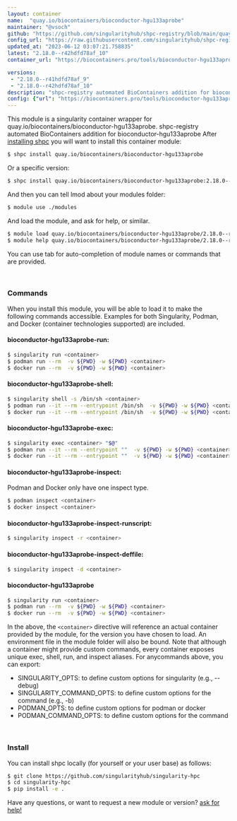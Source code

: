 ```yaml
---
layout: container
name:  "quay.io/biocontainers/bioconductor-hgu133aprobe"
maintainer: "@vsoch"
github: "https://github.com/singularityhub/shpc-registry/blob/main/quay.io/biocontainers/bioconductor-hgu133aprobe/container.yaml"
config_url: "https://raw.githubusercontent.com/singularityhub/shpc-registry/main/quay.io/biocontainers/bioconductor-hgu133aprobe/container.yaml"
updated_at: "2023-06-12 03:07:21.758835"
latest: "2.18.0--r42hdfd78af_10"
container_url: "https://biocontainers.pro/tools/bioconductor-hgu133aprobe"

versions:
 - "2.18.0--r41hdfd78af_9"
 - "2.18.0--r42hdfd78af_10"
description: "shpc-registry automated BioContainers addition for bioconductor-hgu133aprobe"
config: {"url": "https://biocontainers.pro/tools/bioconductor-hgu133aprobe", "maintainer": "@vsoch", "description": "shpc-registry automated BioContainers addition for bioconductor-hgu133aprobe", "latest": {"2.18.0--r42hdfd78af_10": "sha256:0005ecb7fa7d716fad8bf243e338c80b8676ce7c1f69581adc82e3e3485a4157"}, "tags": {"2.18.0--r41hdfd78af_9": "sha256:99c1fabb41396337f629a8eb99534b57d34c1312c5ea09762781abaa5bb16dbd", "2.18.0--r42hdfd78af_10": "sha256:0005ecb7fa7d716fad8bf243e338c80b8676ce7c1f69581adc82e3e3485a4157"}, "docker": "quay.io/biocontainers/bioconductor-hgu133aprobe"}
---
```


This module is a singularity container wrapper for quay.io/biocontainers/bioconductor-hgu133aprobe.
shpc-registry automated BioContainers addition for bioconductor-hgu133aprobe
After [installing shpc](#install) you will want to install this container module:


```bash
$ shpc install quay.io/biocontainers/bioconductor-hgu133aprobe
```

Or a specific version:

```bash
$ shpc install quay.io/biocontainers/bioconductor-hgu133aprobe:2.18.0--r42hdfd78af_10
```

And then you can tell lmod about your modules folder:

```bash
$ module use ./modules
```

And load the module, and ask for help, or similar.

```bash
$ module load quay.io/biocontainers/bioconductor-hgu133aprobe/2.18.0--r42hdfd78af_10
$ module help quay.io/biocontainers/bioconductor-hgu133aprobe/2.18.0--r42hdfd78af_10
```

You can use tab for auto-completion of module names or commands that are provided.

<br>

### Commands

When you install this module, you will be able to load it to make the following commands accessible.
Examples for both Singularity, Podman, and Docker (container technologies supported) are included.

#### bioconductor-hgu133aprobe-run:

```bash
$ singularity run <container>
$ podman run --rm  -v ${PWD} -w ${PWD} <container>
$ docker run --rm  -v ${PWD} -w ${PWD} <container>
```

#### bioconductor-hgu133aprobe-shell:

```bash
$ singularity shell -s /bin/sh <container>
$ podman run --it --rm --entrypoint /bin/sh  -v ${PWD} -w ${PWD} <container>
$ docker run --it --rm --entrypoint /bin/sh  -v ${PWD} -w ${PWD} <container>
```

#### bioconductor-hgu133aprobe-exec:

```bash
$ singularity exec <container> "$@"
$ podman run --it --rm --entrypoint ""  -v ${PWD} -w ${PWD} <container> "$@"
$ docker run --it --rm --entrypoint ""  -v ${PWD} -w ${PWD} <container> "$@"
```

#### bioconductor-hgu133aprobe-inspect:

Podman and Docker only have one inspect type.

```bash
$ podman inspect <container>
$ docker inspect <container>
```

#### bioconductor-hgu133aprobe-inspect-runscript:

```bash
$ singularity inspect -r <container>
```

#### bioconductor-hgu133aprobe-inspect-deffile:

```bash
$ singularity inspect -d <container>
```



#### bioconductor-hgu133aprobe

```bash
$ singularity run <container>
$ podman run --rm  -v ${PWD} -w ${PWD} <container>
$ docker run --rm  -v ${PWD} -w ${PWD} <container>
```


In the above, the `<container>` directive will reference an actual container provided
by the module, for the version you have chosen to load. An environment file in the
module folder will also be bound. Note that although a container
might provide custom commands, every container exposes unique exec, shell, run, and
inspect aliases. For anycommands above, you can export:

 - SINGULARITY_OPTS: to define custom options for singularity (e.g., --debug)
 - SINGULARITY_COMMAND_OPTS: to define custom options for the command (e.g., -b)
 - PODMAN_OPTS: to define custom options for podman or docker
 - PODMAN_COMMAND_OPTS: to define custom options for the command

<br>

### Install

You can install shpc locally (for yourself or your user base) as follows:

```bash
$ git clone https://github.com/singularityhub/singularity-hpc
$ cd singularity-hpc
$ pip install -e .
```

Have any questions, or want to request a new module or version? [ask for help!](https://github.com/singularityhub/singularity-hpc/issues)